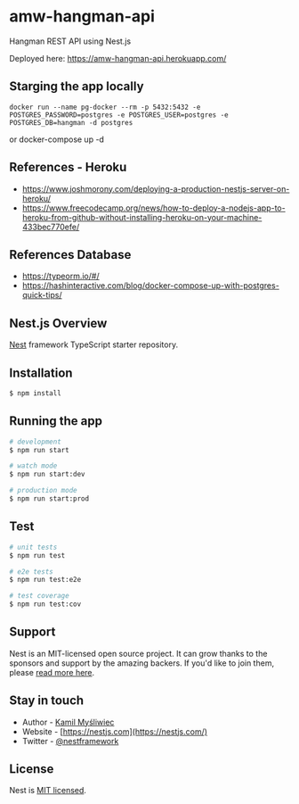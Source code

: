 # amw-hangman-api

Hangman REST API using Nest.js

Deployed here: https://amw-hangman-api.herokuapp.com/

## Starging the app locally

    docker run --name pg-docker --rm -p 5432:5432 -e POSTGRES_PASSWORD=postgres -e POSTGRES_USER=postgres -e POSTGRES_DB=hangman -d postgres
or
    docker-compose up -d


## References - Heroku

* https://www.joshmorony.com/deploying-a-production-nestjs-server-on-heroku/
* https://www.freecodecamp.org/news/how-to-deploy-a-nodejs-app-to-heroku-from-github-without-installing-heroku-on-your-machine-433bec770efe/


## References Database

* https://typeorm.io/#/
* https://hashinteractive.com/blog/docker-compose-up-with-postgres-quick-tips/




## Nest.js Overview

[Nest](https://github.com/nestjs/nest) framework TypeScript starter repository.

## Installation

```bash
$ npm install
```

## Running the app

```bash
# development
$ npm run start

# watch mode
$ npm run start:dev

# production mode
$ npm run start:prod
```

## Test

```bash
# unit tests
$ npm run test

# e2e tests
$ npm run test:e2e

# test coverage
$ npm run test:cov
```

## Support

Nest is an MIT-licensed open source project. It can grow thanks to the sponsors and support by the amazing backers. If you'd like to join them, please [read more here](https://docs.nestjs.com/support).

## Stay in touch

- Author - [Kamil Myśliwiec](https://kamilmysliwiec.com)
- Website - [https://nestjs.com](https://nestjs.com/)
- Twitter - [@nestframework](https://twitter.com/nestframework)

## License

Nest is [MIT licensed](LICENSE).
